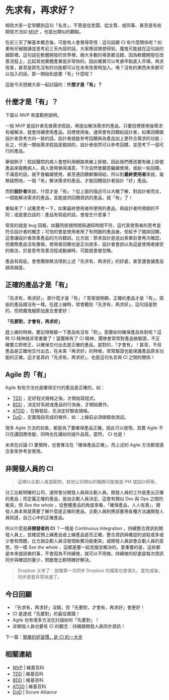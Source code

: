 # 先求有，再求好？

相信大家一定常聽到這句「名言」，不管是從老闆、從主管、或同事、甚至是有些開發方法如 [MVP][] ，也提出類似的觀點。

在前三天了解基本概念後，可能有人會覺得奇怪：這句話跟 CI 有什麼關係呢？如果有仔細閱讀並思考前三天內容的話，大家應該猜想得到，魔鬼可能就在這句話的細節裡。這句話在軟體開發的世界裡，絕大多數的場景都沒錯，因為軟體開發在改善流程上，比起其他實體產業是非常快的。因此確實可以考慮早點進入市場，再求改善，甚至是原先沒有的功能都可以在未來改善時加入。咦？沒有的東西未來都可以加入的話，那一開始到底要「有」什麼呢？

這是今天想跟大家一起討論的：**什麼才是「有」？**

## 什麼才是「有」？

下面以 MVP 來當範例說明。

一般 MVP 是設計者先做需求假設，再提出解決需求的產品，只要目標使用後需求有被解決，就會持續使用產品。目標使用後，通常會有回饋給設計者，如果回饋跟設計者思考方向一致的話，設計者就能參考回饋再為產品加上更符合需求的功能；反之，代表一開始需求假設是錯誤的，設計者依然可以參考回饋，並思考下一個可行的產品。

舉個例子：假設醫院的病人會想利用網路來線上掛號，因此我們應該要有線上掛號產品來服務病人，病人使用覺得滿意，下次自然會願意繼續使用，或給一些回饋。不滿意的話，就不會繼續使用，甚至連回饋都懶得給。所以對**最終使用者**來說，毫無疑問地，一個「有」解決需求的產品，才能回饋設計者設計「好」產品。

而對**設計者**來說，什麼才是「有」？從上面的描述可以大概了解，對設計者而言，一個能解決需求的產品，並能提供回饋資訊的產品，就「有」了！

重點來了！試著思考一下，如果最終使用者所使用的產品，與設計者所預期的不同；或是更白話的：產品有瑕疵的話，會發生什麼事？

常見的就是 bug 回報，如醫院掛號時間與通知時間不符，這代表使用者的思考是符合設計者的概念；可怕的會是使用者用了有問題的產品後，但給予了錯誤回饋，這會讓設計者改善產品的方向錯誤。比方說：原本設計是送出表單前會再次確認，但實際產品沒有實做，使用者回饋也是正向居多，設計者會誤以為這是使用者接受的做法，於是思考改善流程或動線時，可能就會被忽略。

產品有瑕疵，會使團隊無法得到上述「先求有，再求好」的好處，甚至還會讓產品越改越差。

## 正確的產品才是「有」

「先求有，再求好」，那什麼才是「有」？答案很明顯，正確的產品才是「有」，瑕疵的產品跟沒有一樣。在趕上線時，常會聽到「先求有，再求好」，這句話是對的，但把魔鬼細節加進去會更好：

**「先要對，才會有，再求好」**

趕上線的時候，要記得檢驗一下產品有沒有「對」。那要如何確保產品有對呢？這時 CI 精神就非常重要了！當團隊有了 CI 精神，團隊會常常對產品做驗證，不正確要立即修正，以確保交付出去是正確的產品，是對的，「才會有」！甚至，不但產品是正確地交付出去，在未來「再求好」的時候，常常驗證也能保護產品原本功能的正確。這才是真的「先求有，再求好」，也是這句名言與 CI 之間的關係！

## Agile 的「有」

Agile 有些方法也是確保交付的產品是正確的，如：

* [TDD][] ，定好程式規格之後，才開始寫程式。
* [BDD][] ，決定好系統或產品的行為後，才開始實作。
* [ATDD][] ，在開發前，先決定好驗收規格。
* [DoD][] ，定義階段完成的條件，如：上線前必須做驗收測試。

很多 Agile 方法的初衷，都是為了要確保產品正確。因此可以發現，其實 Agile 不只在講因應改變，同時也在講如何提升品質。當然， CI 也是！

未來在討論 CI 要領時，也會專注在「確保產品正確」，而上述的 Agile 方法都很適合拿來參考並使用。

## 非開發人員的 CI

> 這裡以企劃人員當範例，其他公司類似的職務可能像是 PM 或設計師等。

分工比較明確的公司，通常會分開發人員與企劃人員。開發人員的工作是產出正確的產品；而定義正確的產品，是由企劃人員決定。這會有類似 Dev 與 Ops 之間的衝突，但 *See the whole* ，從整體產品的角度來看，「確保產品，人人有責」，開發人員本來就需要了解什麼是正確的產品，企劃人員則應該要用各種方法讓開發人員知道，自己心中的正確產品。

所以什麼是**非開發者的 CI** ？一樣是 Continuous Integration ，持續整合資訊到開發人員上，並確認預上線產品或上線產品是否正確。整合資訊與確認的過程或多或少會有問題，比方說企劃人員沒發現新舊功能衝突，或開發人員誤會企劃人員的意思，但一樣 *See the whole* ，這都是要一起克服並解決的。更重要的是，這些都是本來就該做的事，不會因為不持續做，就可以不用做。持續做的好處是每次資訊同步與確認的量少，問題會比較明確好解決。

> Dropbox 又來了：就像第一次同步 Dropbox 的檔案也會很久。當完成後，同步就會非常快速了。

## 今日回顧

* 「先求有，再求好」沒錯，但「先要對，才會有，再求好」會更好！
* CI 是達成「先要對」的最佳實踐！
* Agile 也有很多方法在討論如何「先要對」！
* 非開發人員也要有 CI 的觀念：持續跟開發人員同步資訊！

下一篇：[簡單的好習慣，是 CI 的一大步][Day 5]

## 相關連結

* [MVP][] | 維基百科
* [TDD][] | 維基百科
* [BDD][] | 維基百科
* [ATDD][] | 維基百科
* [DoD][] | Scrum Alliance

[TDD]: https://en.wikipedia.org/wiki/Test-driven_development
[BDD]: https://en.wikipedia.org/wiki/Behavior-driven_development
[ATDD]: https://en.wikipedia.org/wiki/Acceptance_test%E2%80%93driven_development
[DoD]: https://www.scrumalliance.org/community/articles/2008/september/what-is-definition-of-done-(dod)
[MVP]: https://en.wikipedia.org/wiki/Minimum_viable_product

[Day 5]: day05.md
